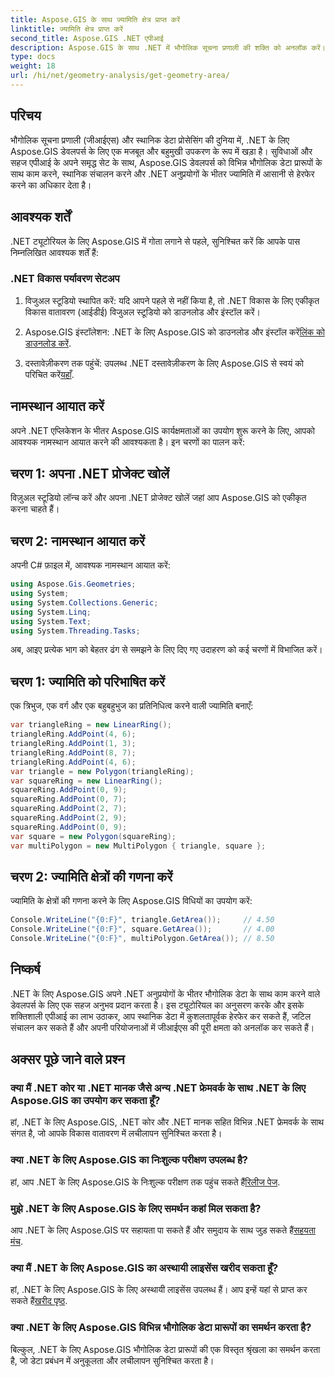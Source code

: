 ```yaml
---
title: Aspose.GIS के साथ ज्यामिति क्षेत्र प्राप्त करें
linktitle: ज्यामिति क्षेत्र प्राप्त करें
second_title: Aspose.GIS .NET एपीआई
description: Aspose.GIS के साथ .NET में भौगोलिक सूचना प्रणाली की शक्ति को अनलॉक करें। स्थानिक संचालन सहजता से करें।
type: docs
weight: 18
url: /hi/net/geometry-analysis/get-geometry-area/
---
```

## परिचय
भौगोलिक सूचना प्रणाली (जीआईएस) और स्थानिक डेटा प्रोसेसिंग की दुनिया में, .NET के लिए Aspose.GIS डेवलपर्स के लिए एक मजबूत और बहुमुखी उपकरण के रूप में खड़ा है। सुविधाओं और सहज एपीआई के अपने समृद्ध सेट के साथ, Aspose.GIS डेवलपर्स को विभिन्न भौगोलिक डेटा प्रारूपों के साथ काम करने, स्थानिक संचालन करने और .NET अनुप्रयोगों के भीतर ज्यामिति में आसानी से हेरफेर करने का अधिकार देता है।
## आवश्यक शर्तें
.NET ट्यूटोरियल के लिए Aspose.GIS में गोता लगाने से पहले, सुनिश्चित करें कि आपके पास निम्नलिखित आवश्यक शर्तें हैं:
### .NET विकास पर्यावरण सेटअप
1. विजुअल स्टूडियो स्थापित करें: यदि आपने पहले से नहीं किया है, तो .NET विकास के लिए एकीकृत विकास वातावरण (आईडीई) विजुअल स्टूडियो को डाउनलोड और इंस्टॉल करें।
   
2.  Aspose.GIS इंस्टॉलेशन: .NET के लिए Aspose.GIS को डाउनलोड और इंस्टॉल करें[लिंक को डाउनलोड करें](https://releases.aspose.com/gis/net/).
3. दस्तावेज़ीकरण तक पहुंचें: उपलब्ध .NET दस्तावेज़ीकरण के लिए Aspose.GIS से स्वयं को परिचित करें[यहाँ](https://reference.aspose.com/gis/net/).

## नामस्थान आयात करें
अपने .NET एप्लिकेशन के भीतर Aspose.GIS कार्यक्षमताओं का उपयोग शुरू करने के लिए, आपको आवश्यक नामस्थान आयात करने की आवश्यकता है। इन चरणों का पालन करें:
## चरण 1: अपना .NET प्रोजेक्ट खोलें
विज़ुअल स्टूडियो लॉन्च करें और अपना .NET प्रोजेक्ट खोलें जहां आप Aspose.GIS को एकीकृत करना चाहते हैं।
## चरण 2: नामस्थान आयात करें
अपनी C# फ़ाइल में, आवश्यक नामस्थान आयात करें:
```csharp
using Aspose.Gis.Geometries;
using System;
using System.Collections.Generic;
using System.Linq;
using System.Text;
using System.Threading.Tasks;
```

अब, आइए प्रत्येक भाग को बेहतर ढंग से समझने के लिए दिए गए उदाहरण को कई चरणों में विभाजित करें।
## चरण 1: ज्यामिति को परिभाषित करें
एक त्रिभुज, एक वर्ग और एक बहुबहुभुज का प्रतिनिधित्व करने वाली ज्यामिति बनाएँ:
```csharp
var triangleRing = new LinearRing();
triangleRing.AddPoint(4, 6);
triangleRing.AddPoint(1, 3);
triangleRing.AddPoint(8, 7);
triangleRing.AddPoint(4, 6);
var triangle = new Polygon(triangleRing);
var squareRing = new LinearRing();
squareRing.AddPoint(0, 9);
squareRing.AddPoint(0, 7);
squareRing.AddPoint(2, 7);
squareRing.AddPoint(2, 9);
squareRing.AddPoint(0, 9);
var square = new Polygon(squareRing);
var multiPolygon = new MultiPolygon { triangle, square };
```
## चरण 2: ज्यामिति क्षेत्रों की गणना करें
ज्यामिति के क्षेत्रों की गणना करने के लिए Aspose.GIS विधियों का उपयोग करें:
```csharp
Console.WriteLine("{0:F}", triangle.GetArea());     // 4.50
Console.WriteLine("{0:F}", square.GetArea());       // 4.00
Console.WriteLine("{0:F}", multiPolygon.GetArea()); // 8.50
```

## निष्कर्ष
.NET के लिए Aspose.GIS अपने .NET अनुप्रयोगों के भीतर भौगोलिक डेटा के साथ काम करने वाले डेवलपर्स के लिए एक सहज अनुभव प्रदान करता है। इस ट्यूटोरियल का अनुसरण करके और इसके शक्तिशाली एपीआई का लाभ उठाकर, आप स्थानिक डेटा में कुशलतापूर्वक हेरफेर कर सकते हैं, जटिल संचालन कर सकते हैं और अपनी परियोजनाओं में जीआईएस की पूरी क्षमता को अनलॉक कर सकते हैं।
## अक्सर पूछे जाने वाले प्रश्न
### क्या मैं .NET कोर या .NET मानक जैसे अन्य .NET फ्रेमवर्क के साथ .NET के लिए Aspose.GIS का उपयोग कर सकता हूँ?
हां, .NET के लिए Aspose.GIS, .NET कोर और .NET मानक सहित विभिन्न .NET फ्रेमवर्क के साथ संगत है, जो आपके विकास वातावरण में लचीलापन सुनिश्चित करता है।
### क्या .NET के लिए Aspose.GIS का निःशुल्क परीक्षण उपलब्ध है?
 हां, आप .NET के लिए Aspose.GIS के निःशुल्क परीक्षण तक पहुंच सकते हैं[रिलीज पेज](https://releases.aspose.com/).
### मुझे .NET के लिए Aspose.GIS के लिए समर्थन कहां मिल सकता है?
 आप .NET के लिए Aspose.GIS पर सहायता पा सकते हैं और समुदाय के साथ जुड़ सकते हैं[सहयता मंच](https://forum.aspose.com/c/gis/33).
### क्या मैं .NET के लिए Aspose.GIS का अस्थायी लाइसेंस खरीद सकता हूँ?
 हां, .NET के लिए Aspose.GIS के लिए अस्थायी लाइसेंस उपलब्ध हैं। आप इन्हें यहां से प्राप्त कर सकते हैं[खरीद पृष्ठ](https://purchase.aspose.com/temporary-license/).
### क्या .NET के लिए Aspose.GIS विभिन्न भौगोलिक डेटा प्रारूपों का समर्थन करता है?
बिल्कुल, .NET के लिए Aspose.GIS भौगोलिक डेटा प्रारूपों की एक विस्तृत श्रृंखला का समर्थन करता है, जो डेटा प्रबंधन में अनुकूलता और लचीलापन सुनिश्चित करता है।